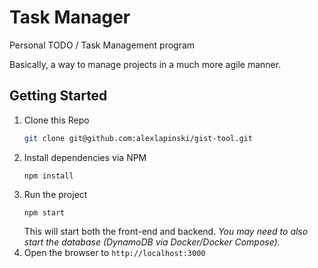 # Task Manager
Personal TODO / Task Management program

Basically, a way to manage projects in a much more agile manner.

## Getting Started
1. Clone this Repo
    ```bash
    git clone git@github.com:alexlapinski/gist-tool.git
    ```
2. Install dependencies via NPM
    ```
    npm install
    ```
3. Run the project
    ```
    npm start
    ```
    This will start both the front-end and backend. 
    *You may need to also start the database (DynamoDB via Docker/Docker Compose).*
4. Open the browser to ```http://localhost:3000```
